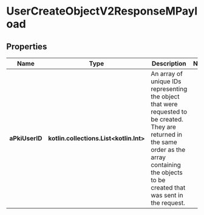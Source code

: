 
# UserCreateObjectV2ResponseMPayload

## Properties
| Name | Type | Description | Notes |
| ------------ | ------------- | ------------- | ------------- |
| **aPkiUserID** | **kotlin.collections.List&lt;kotlin.Int&gt;** | An array of unique IDs representing the object that were requested to be created.  They are returned in the same order as the array containing the objects to be created that was sent in the request. |  |



